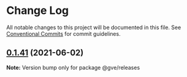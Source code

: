 # Change Log

All notable changes to this project will be documented in this file.
See [Conventional Commits](https://conventionalcommits.org) for commit guidelines.

## [0.1.41](https://www-github.cisco.com/matnorri/essentials/compare/@gve/releases@0.1.40...@gve/releases@0.1.41) (2021-06-02)

**Note:** Version bump only for package @gve/releases
